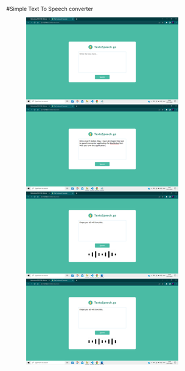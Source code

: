#Simple Text To Speech converter

<p align="center">
  <img src="/Text-to-Speech-converter/imgs/one.png" width="400" title="hover text">
  <img src="/Text-to-Speech-converter/imgs/two.png" width="400" title="hover text">
  <img src="/Text-to-Speech-converter/imgs/three.png" width="400" title="hover text">
  <img src="/Text-to-Speech-converter/imgs/four.png" width="400" title="hover text">
</p>
